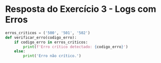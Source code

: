 # Resposta do Exercício 3 - Logs com Erros

```python
erros_criticos = ('500', '501', '502')
def verificar_erro(codigo_erro):
    if codigo_erro in erros_criticos:
        print(f'Erro crítico detectado: {codigo_erro}')
    else:
        print('Erro não crítico.')
```

